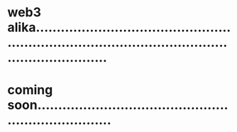 # web3 alika............................................................................................................................
# coming soon.......................................................................
